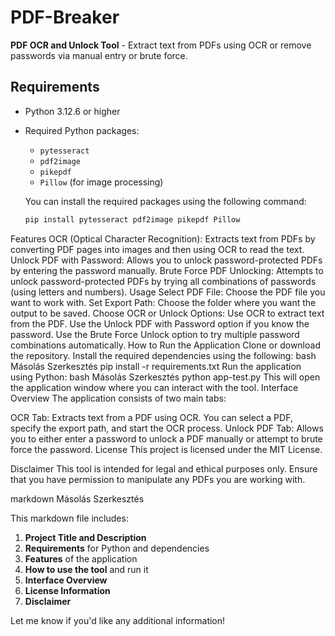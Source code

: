# PDF-Breaker

**PDF OCR and Unlock Tool** - Extract text from PDFs using OCR or remove passwords via manual entry or brute force.

## Requirements

- Python 3.12.6 or higher
- Required Python packages:
  - `pytesseract`
  - `pdf2image`
  - `pikepdf`
  - `Pillow` (for image processing)

  You can install the required packages using the following command:
  ```bash
  pip install pytesseract pdf2image pikepdf Pillow
Features
OCR (Optical Character Recognition): Extracts text from PDFs by converting PDF pages into images and then using OCR to read the text.
Unlock PDF with Password: Allows you to unlock password-protected PDFs by entering the password manually.
Brute Force PDF Unlocking: Attempts to unlock password-protected PDFs by trying all combinations of passwords (using letters and numbers).
Usage
Select PDF File: Choose the PDF file you want to work with.
Set Export Path: Choose the folder where you want the output to be saved.
Choose OCR or Unlock Options:
Use OCR to extract text from the PDF.
Use the Unlock PDF with Password option if you know the password.
Use the Brute Force Unlock option to try multiple password combinations automatically.
How to Run the Application
Clone or download the repository.
Install the required dependencies using the following:
bash
Másolás
Szerkesztés
pip install -r requirements.txt
Run the application using Python:
bash
Másolás
Szerkesztés
python app-test.py
This will open the application window where you can interact with the tool.
Interface Overview
The application consists of two main tabs:

OCR Tab: Extracts text from a PDF using OCR. You can select a PDF, specify the export path, and start the OCR process.
Unlock PDF Tab: Allows you to either enter a password to unlock a PDF manually or attempt to brute force the password.
License
This project is licensed under the MIT License.

Disclaimer
This tool is intended for legal and ethical purposes only. Ensure that you have permission to manipulate any PDFs you are working with.

markdown
Másolás
Szerkesztés

This markdown file includes:

1. **Project Title and Description**
2. **Requirements** for Python and dependencies
3. **Features** of the application
4. **How to use the tool** and run it
5. **Interface Overview**
6. **License Information**
7. **Disclaimer**

Let me know if you'd like any additional information!